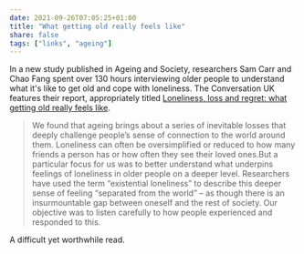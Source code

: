 ```yaml
---
date: 2021-09-26T07:05:25+01:00
title: "What getting old really feels like"
share: false
tags: ["links", "ageing"]
---
```

In a new study published in Ageing and Society, researchers Sam Carr and Chao
Fang spent over 130 hours interviewing older people to understand what it's
like to get old and cope with loneliness. The Conversation UK features their
report, appropriately titled [Loneliness, loss and regret: what getting old really
feels like][1]. 

> We found that ageing brings about a series of inevitable losses that deeply
> challenge people’s sense of connection to the world around them. Loneliness
> can often be oversimplified or reduced to how many friends a person has or
> how often they see their loved ones.But a particular focus for us was to
> better understand what underpins feelings of loneliness in older people on
> a deeper level. Researchers have used the term “existential loneliness” to
> describe this deeper sense of feeling “separated from the world” – as though
> there is an insurmountable gap between oneself and the rest of society. Our
> objective was to listen carefully to how people experienced and responded to
> this.

A difficult yet worthwhile read.



 [1]: https://theconversation.com/loneliness-loss-and-regret-what-getting-old-really-feels-like-new-study-157731
 [rss]: https://nicolaiarocci.com/index.xml
 [tw]: http://twitter.com/nicolaiarocci
 [nl]: https://buttondown.email/nicolaiarocci
